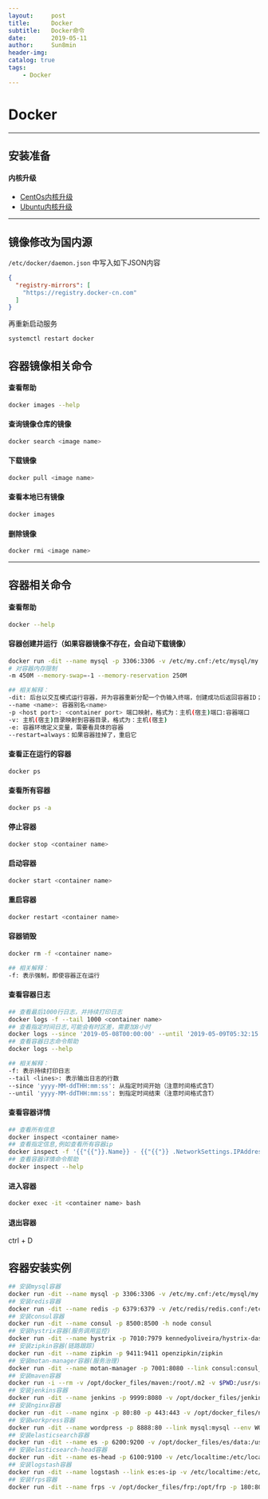 ```yaml
---
layout:     post
title:      Docker
subtitle:   Docker命令
date:       2019-05-11
author:     Sun8min
header-img:
catalog: true
tags:
    - Docker
---
```


# Docker

---
## 安装准备
#### 内核升级

- [CentOs内核升级]
- [Ubuntu内核升级]

---
## 镜像修改为国内源
`/etc/docker/daemon.json` 中写入如下JSON内容
```json
{
  "registry-mirrors": [
    "https://registry.docker-cn.com"
  ]
}
```

再重新启动服务
```bash
systemctl restart docker
```

## 容器镜像相关命令
#### 查看帮助
```bash
docker images --help
```
#### 查询镜像仓库的镜像
```bash
docker search <image name>
```
#### 下载镜像
```bash
docker pull <image name>
```
#### 查看本地已有镜像
```bash
docker images 
```
#### 删除镜像
```bash
docker rmi <image name>
```

---
## 容器相关命令
#### 查看帮助
```bash
docker --help
```
#### 容器创建并运行（如果容器镜像不存在，会自动下载镜像）
```bash
docker run -dit --name mysql -p 3306:3306 -v /etc/my.cnf:/etc/mysql/my.cnf -v /data/mysql:/var/lib/mysql -e MYSQL_ROOT_PASSWORD=123123 --restart=always  mysql
# 对容器内存限制
-m 450M --memory-swap=-1 --memory-reservation 250M

## 相关解释：
-dit: 后台以交互模式运行容器，并为容器重新分配一个伪输入终端，创建成功后返回容器ID；
--name <name>: 容器别名<name>
-p <host port>: <container port> 端口映射，格式为：主机(宿主)端口:容器端口
-v: 主机(宿主)目录映射到容器目录，格式为：主机(宿主)
-e: 容器环境定义变量，需要看具体的容器
--restart=always：如果容器挂掉了，重启它
```
#### 查看正在运行的容器
```bash
docker ps
```
#### 查看所有容器
```bash
docker ps -a
```
#### 停止容器
```bash
docker stop <container name>
```
#### 启动容器
```bash
docker start <container name>
```
#### 重启容器
```bash
docker restart <container name>
```
#### 容器销毁
```bash
docker rm -f <container name>

## 相关解释：
-f: 表示强制，即使容器正在运行
```
#### 查看容器日志
```bash
## 查看最后1000行日志，并持续打印日志
docker logs -f --tail 1000 <container name>
## 查看指定时间日志,可能会有时区差，需要加8小时
docker logs --since '2019-05-08T00:00:00' --until '2019-05-09T05:32:15' <container name>
## 查看容器日志命令帮助
docker logs --help

## 相关解释：
-f: 表示持续打印日志
--tail <lines>: 表示输出日志的行数
--since 'yyyy-MM-ddTHH:mm:ss': 从指定时间开始（注意时间格式含T）
--until 'yyyy-MM-ddTHH:mm:ss': 到指定时间结束（注意时间格式含T）
```
#### 查看容器详情
```bash
## 查看所有信息
docker inspect <container name>
## 查看指定信息,例如查看所有容器ip
docker inspect -f '{{"{{"}}.Name}} - {{"{{"}} .NetworkSettings.IPAddress }}' $(docker ps -aq)
## 查看容器详情命令帮助
docker inspect --help
```
#### 进入容器
```bash
docker exec -it <container name> bash
```
#### 退出容器
ctrl + D

## 容器安装实例
```bash
## 安装mysql容器
docker run -dit --name mysql -p 3306:3306 -v /etc/my.cnf:/etc/mysql/my.cnf -v /data/mysql:/var/lib/mysql -e MYSQL_ROOT_PASSWORD=123123 --restart=always  mysql
## 安装redis容器
docker run -dit --name redis -p 6379:6379 -v /etc/redis/redis.conf:/etc/redis/redis.conf redis redis-server /etc/redis/redis.conf
## 安装consul容器
docker run -dit --name consul -p 8500:8500 -h node consul
## 安装hystrix容器(服务调用监控)
docker run -dit --name hystrix -p 7010:7979 kennedyoliveira/hystrix-dashboard
## 安装zipkin容器(链路跟踪)
docker run -dit --name zipkin -p 9411:9411 openzipkin/zipkin
## 安装motan-manager容器(服务治理)
docker run -dit --name motan-manager -p 7001:8080 --link consul:consul_ip -v /opt/docker_files/motan-manager:/opt java java -jar /opt/motan-manager.jar
## 安装maven容器
docker run -i --rm -v /opt/docker_files/maven:/root/.m2 -v $PWD:/usr/src/mymaven -w /usr/src/mymaven maven
## 安装jenkins容器
docker run -dit --name jenkins -p 9999:8080 -v /opt/docker_files/jenkins:/var/jenkins_home -v /var/run/docker.sock:/var/run/docker.sock -v /usr/bin/docker:/usr/bin/docker -v /lib64/libltdl.so.7:/usr/lib/libltdl.so.7 jenkins
## 安装nginx容器
docker run -dit --name nginx -p 80:80 -p 443:443 -v /opt/docker_files/nginx/www:/www -v /opt/docker_files/nginx/conf:/etc/nginx -v /opt/docker_files/nginx/conf/nginx.conf:/etc/nginx/nginx.conf -v /opt/docker_files/nginx/logs:/wwwlogs nginx
## 安装workpress容器
docker run -dit --name wordpress -p 8888:80 --link mysql:mysql --env WORDPRESS_DB_PASSWORD=123123 -v /opt/docker_files/wordpress:/var/www/html wordpress
## 安装elasticsearch容器
docker run -dit --name es -p 6200:9200 -v /opt/docker_files/es/data:/usr/share/elasticsearch/data -v /etc/localtime:/etc/localtime -v /opt/docker_files/es/conf/elasticsearch.yml:/usr/share/elasticsearch/config/elasticsearch.yml hub.c.163.com/library/elasticsearch:5.5.2
## 安装elasticsearch-head容器
docker run -dit --name es-head -p 6100:9100 -v /etc/localtime:/etc/localtime -v /opt/docker_files/es-head-js/app.js:/usr/src/app/_site/app.js mobz/elasticsearch-head:5
## 安装logstash容器
docker run -dit --name logstash --link es:es-ip -v /etc/localtime:/etc/localtime -v /opt/docker_files/logstash/mysql:/var/lib/logstash/mysql hub.c.163.com/library/logstash:5.5.2 -f /var/lib/logstash/mysql/mysql.conf
## 安装frps容器
docker run -dit --name frps -v /opt/docker_files/frp:/opt/frp -p 180:80 -p 1443:443 -p 7000:7000 ubuntu bash -c "cd /opt/frp && ./frps -c ./frps.ini"
```

[CentOs内核升级]: https://linux.cn/article-8310-1.html
[Ubuntu内核升级]: https://linux.cn/article-8284-1.html